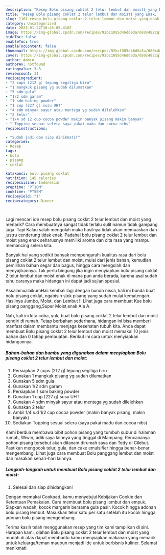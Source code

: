 ```yaml
---
description: "Resep Bolu pisang coklat 2 telur lembut dan moist{ yang Enak,  Menu Buat lebaran"
title: "Resep Bolu pisang coklat 2 telur lembut dan moist{ yang Enak,  Menu Buat lebaran"
slug: 1101-resep-bolu-pisang-coklat-2-telur-lembut-dan-moist-yang-enak-menu-buat-lebaran
category: Uncategorized
date: 2023-01-22T10:45:05.410Z
image: https://img-global.cpcdn.com/recipes/92bc1085d46d6a3a/680x482cq70/bolu-pisang-coklat-2-telur-lembut-dan-moist-foto-resep-utama.jpg
hideToc: false
enableToc: true
enableTocContent: false
thumbnail: https://img-global.cpcdn.com/recipes/92bc1085d46d6a3a/680x482cq70/bolu-pisang-coklat-2-telur-lembut-dan-moist-foto-resep-utama.jpg
cover: https://img-global.cpcdn.com/recipes/92bc1085d46d6a3a/680x482cq70/bolu-pisang-coklat-2-telur-lembut-dan-moist-foto-resep-utama.jpg
author: Admin
authorAv: notfound
ratingvalue: 3.8
reviewcount: 11
recipeingredient:
- "2 cups (212 g) tepung segitiga biru"
- "1 mangkuk pisang yg sudah dilumatkan"
- "5 sdm gula"
- "1/2 sdm garam"
- "1 sdm baking powder"
- "1 cup (227 g) susu UHT"
- "4 sdm minyak sayur atau mentega yg sudah dilelehkan"
- "2 telur"
- "1/4 sd 12 cup cocoa powder makin banyak pisang makin banyak"
- " Topping sesuai selera saya pakai madu dan cocoa nibs"
recipeinstructions:

- "Sudah jadi dan siap dinikmati!"
categories:
- Resep
tags:
- bolu
- pisang
- coklat

katakunci: bolu pisang coklat 
nutrition: 145 calories
recipecuisine: Indonesian
preptime: "PT10M"
cooktime: "PT55M"
recipeyield: "1"
recipecategory: Dinner

---
```



Lagi mencari ide resep bolu pisang coklat 2 telur lembut dan moist yang menarik? Cara membuatnya sangat tidak terlalu sulit namun tidak gampang juga. Tapi Kalau salah mengolah maka hasilnya tidak akan memuaskan dan justru cenderung tidak enak. Padahal bolu pisang coklat 2 telur lembut dan moist yang enak seharusnya memiliki aroma dan cita rasa yang mampu memancing selera kita.


Banyak hal yang sedikit banyak mempengaruhi kualitas rasa dari bolu pisang coklat 2 telur lembut dan moist, mulai dari jenis bahan, kemudian pemilihan bahan segar dan bagus, hingga cara mengolah dan menyajikannya. Tak perlu bingung jika ingin menyiapkan bolu pisang coklat 2 telur lembut dan moist enak di mana pun anda berada, karena asal sudah tahu caranya maka hidangan ini dapat jadi sajian spesial.

AssalamualaikumHaii kembali lagi dengan bunda nissa, kali ini bunda buat bolu pisang coklat, ngabisin stok pisang yang sudah mulai kematengan. Hasilnya Jumbo, Moist, dan Lembut !! Lihat juga cara membuat Kue bolu pisang panggang,Super Moist,enak Ala A.


Nah, kali ini kita coba, yuk, buat bolu pisang coklat 2 telur lembut dan moist sendiri di rumah. Tetap berbahan sederhana, hidangan ini bisa memberi manfaat dalam membantu menjaga kesehatan tubuh kita. Anda dapat membuat Bolu pisang coklat 2 telur lembut dan moist memakai 10 jenis bahan dan 0 tahap pembuatan. Berikut ini cara untuk menyiapkan hidangannya.

<!--inarticleads1-->

##### Bahan-bahan dan bumbu yang digunakan dalam menyiapkan Bolu pisang coklat 2 telur lembut dan moist:

1. Persiapkan 2 cups (212 g) tepung segitiga biru
1. Gunakan 1 mangkuk pisang yg sudah dilumatkan
1. Gunakan 5 sdm gula
1. Gunakan 1/2 sdm garam
1. Persiapkan 1 sdm baking powder
1. Gunakan 1 cup (227 g) susu UHT
1. Gunakan 4 sdm minyak sayur atau mentega yg sudah dilelehkan
1. Gunakan 2 telur
1. Ambil 1/4 s.d 1/2 cup cocoa powder (makin banyak pisang, makin banyak)
1. Sediakan  Topping sesuai selera (saya pakai madu dan cocoa nibs)


Kami berdua membawa bibit pohon pisang yang tumbuh subur di halaman rumah, Wiwin, adik saya lainnya yang tinggal di Mampang. Rencananya pohon pisang tersebut akan ditanam dirumah saya dan Tedy di Cilebut. Pastikan mengocok telur, gula, dan cake emulsifier hingga benar-benar mengembang. Lihat juga cara membuat Bolu panggang lembut dan moist dan masakan sehari-hari lainnya. 

<!--inarticleads2-->

##### Langkah-langkah untuk membuat Bolu pisang coklat 2 telur lembut dan moist:


1. Selesai dan siap dihidangkan!

Dengan memakai Cookpad, kamu menyetujui Kebijakan Cookie dan Ketentuan Pemakaian. Cara membuat bolu pisang lembut dan empuk. Siapkan wadah, kocok margarin bersama gula pasir. Kocok hingga adonan bolu pisang lembut. Masukkan telur satu per satu setelah itu kocok hingga adonan bolu pisang mengembang. 

Terima kasih telah menggunakan resep yang tim kami tampilkan di sini. Harapan kami, olahan Bolu pisang coklat 2 telur lembut dan moist yang mudah di atas dapat membantu kamu menyiapkan makanan yang menarik untuk keluarga/teman maupun menjadi ide untuk berbisnis kuliner. Selamat menikmati
